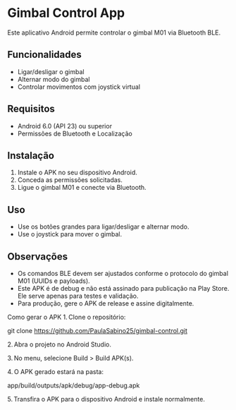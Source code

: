 # Gimbal Control App

Este aplicativo Android permite controlar o gimbal M01 via Bluetooth BLE.

## Funcionalidades
- Ligar/desligar o gimbal
- Alternar modo do gimbal
- Controlar movimentos com joystick virtual

## Requisitos
- Android 6.0 (API 23) ou superior
- Permissões de Bluetooth e Localização

## Instalação
1. Instale o APK no seu dispositivo Android.
2. Conceda as permissões solicitadas.
3. Ligue o gimbal M01 e conecte via Bluetooth.

## Uso
- Use os botões grandes para ligar/desligar e alternar modo.
- Use o joystick para mover o gimbal.

## Observações
- Os comandos BLE devem ser ajustados conforme o protocolo do gimbal M01 (UUIDs e payloads).
- Este APK é de debug e não está assinado para publicação na Play Store. Ele serve apenas para testes e validação.
- Para produção, gere o APK de release e assine digitalmente.

Como gerar o APK
1. Clone o repositório:

git clone https://github.com/PaulaSabino25/gimbal-control.git

2. Abra o projeto no Android Studio.

3. No menu, selecione Build > Build APK(s).

4. O APK gerado estará na pasta:

app/build/outputs/apk/debug/app-debug.apk

5. Transfira o APK para o dispositivo Android e instale normalmente.



